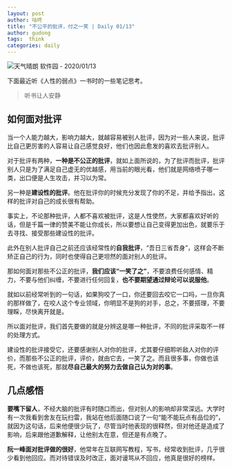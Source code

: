 ```yaml
---
layout: post
author: 咕咚
title: "不公平的批评，付之一笑 | Daily 01/13"
author: gudong
tags:  think
categories: daily
---
```


![天气晴朗 软件园 - 2020/01/13](https://cdn.jsdelivr.net/gh/maoruibin/assets/pic/2020/IMG_20200113_100712.jpg)

下面最近听《人性的弱点》一书时的一些笔记思考。
> 听书让人安静


## 如何面对批评
当一个人能力越大，影响力越大，就越容易被别人批评，因为对一些人来说，批评比自己更厉害的人容易让自己感觉良好，他们也因此愈发的喜欢去批评别人。

对于批评有两种，**一种是不公正的批评**，就如上面所说的，为了批评而批评，批评别人只是为了满足自己虚无的优越感，用当前的眼光看，他们就是网络喷子哪一类，出口便是人生攻击，并习以为常。

另一种是**建设性的批评**。他在批评你的时候充分发现了你的不足，并给予指出，这样的批评对自己的成长很有帮助。

事实上，不论那种批评，人都不喜欢被批评，这是人性使然，大家都喜欢好听的话，但是千篇一律的赞美不能让你成长，所以要想让自己变得更加出色，就要乐于去寻找、接受那些建设性的批评。

此外在别人批评自己之前还应该经常性的**自我批评**，“吾日三省吾身”，这样会不断矫正自己的行为，同时也使得自己更坦然的面对别人的批评。

那如何面对那些不公正的批评，**我们应该“一笑了之”**，不要浪费任何感情、精力，不要与他们纠缠，不要进行任何回复，**也不要期望通过辩论可以说服他**。

就如以前经常听到的一句话，如果狗咬了一口，你还要回去咬它一口吗，一旦你真的那样做了，在咬人这个专业领域，你明显不是狗的对手，总之，不要搭理，不要理睬，尽快离开就是。

所以面对批评，我们首先要做的就是分辨这是哪一种批评，不同的批评采取不一样的处理方式。

建设性的批评接受它，还要感谢别人对你的批评，尤其要仔细聆听敌人对你的评价，而那些不公正的批评，评价，就由它去，一笑了之。而且很多事，你做也该死，不做也该死，那就**尽自己最大的努力去做自己认为对的事**。

## 几点感悟
**要嘴下留人**，不经大脑的批评有时随口而出，但对别人的影响却非常深远。大学时有一次我看到舍友在玩扫雷，我站在他后面随口说了一句“能不能玩点有品位的”，就因为这句话，后来他便很少玩了，尽管当时他表现的很释然，但对他还是造成了影响，后来跟他道歉解释，让他别太在意，但还是有点晚了。

**阮一峰面对批评做的很好**，他常年在互联网写教程，写书，经常收到批评，几乎很少看到他回应。而对待错误及时改正，面对谩骂从不回应，他真是很好的榜样。
